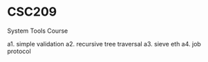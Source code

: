 # CSC209

System Tools Course

a1. simple validation
a2. recursive tree traversal
a3. sieve eth
a4. job protocol
